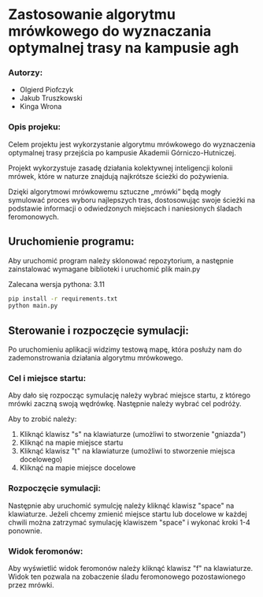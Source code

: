 # Zastosowanie algorytmu mrówkowego do wyznaczania optymalnej trasy na kampusie agh

### Autorzy:
- Olgierd Piofczyk
- Jakub Truszkowski
- Kinga Wrona

### Opis projeku:
Celem projektu jest wykorzystanie algorytmu mrówkowego do wyznaczenia optymalnej trasy przejścia po kampusie Akademii Górniczo-Hutniczej. 

Projekt wykorzystuje zasadę działania kolektywnej inteligencji kolonii mrówek, które w naturze znajdują najkrótsze ścieżki do pożywienia. 

Dzięki algorytmowi mrówkowemu sztuczne „mrówki” będą mogły symulować proces wyboru najlepszych tras, dostosowując swoje ścieżki na podstawie informacji o odwiedzonych miejscach i naniesionych śladach feromonowych.

## Uruchomienie programu:
Aby uruchomić program należy sklonować repozytorium, a następnie zainstalować wymagane biblioteki i uruchomić plik main.py

Zalecana wersja pythona: 3.11
```bash
pip install -r requirements.txt  
python main.py
```

## Sterowanie i rozpoczęcie symulacji:
Po uruchomieniu aplikacji widzimy testową mapę, która posłuży nam do zademonstrowania działania algorytmu mrówkowego.

### Cel i miejsce startu:
Aby dało się rozpocząc symulację należy wybrać miejsce startu, z którego mrówki zaczną swoją wędrówkę. Następnie należy wybrać cel podróży.

Aby to zrobić należy:
1. Kliknąć klawisz "s" na klawiaturze (umożliwi to stworzenie "gniazda")
2. Kliknąć na mapie miejsce startu
3. Kliknąć klawisz "t" na klawiaturze (umożliwi to stworzenie miejsca docelowego)
4. Kliknąć na mapie miejsce docelowe

### Rozpoczęcie symulacji:
Następnie aby uruchomić symulcję należy kliknąć klawisz "space" na klawiaturze. Jeżeli chcemy zmienić miejsce startu lub docelowe w każdej chwili można zatrzymać symulację klawiszem "space" i wykonać kroki 1-4 ponownie.

### Widok feromonów:
Aby wyświetlić widok feromonów należy kliknąć klawisz "f" na klawiaturze. Widok ten pozwala na zobaczenie śladu feromonowego pozostawionego przez mrówki.